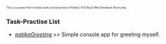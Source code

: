 <span style="font-size:0.5em;">This is a project that includes tasks and practises at Patika+ Full Stack Web Developer Bootcamp.</span> 

### Task-Practise List
- [_patikaGreeting_](https://github.com/Chessfull/patikaGreeting/blob/main/patikaGreeting.cs) >> Simple console app for greeting myself.


